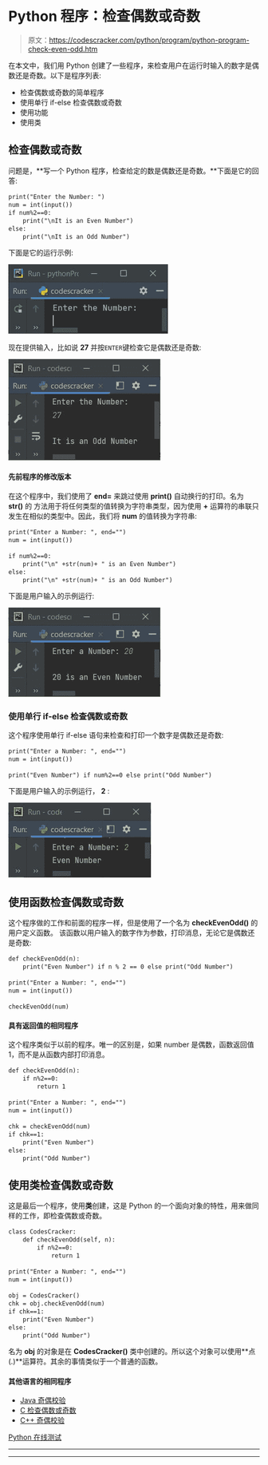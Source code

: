 # Python 程序：检查偶数或奇数

> 原文：<https://codescracker.com/python/program/python-program-check-even-odd.htm>

在本文中，我们用 Python 创建了一些程序，来检查用户在运行时输入的数字是偶数还是奇数。以下是程序列表:

*   检查偶数或奇数的简单程序
*   使用单行 if-else 检查偶数或奇数
*   使用功能
*   使用类

## 检查偶数或奇数

问题是，**写一个 Python 程序，检查给定的数是偶数还是奇数。**下面是它的回答:

```
print("Enter the Number: ")
num = int(input())
if num%2==0:
    print("\nIt is an Even Number")
else:
    print("\nIt is an Odd Number")
```

下面是它的运行示例:

![check even odd python](img/7f7c7aa62c90d7b37ede1ceb3c17c7b5.png)

现在提供输入，比如说 **27** 并按`ENTER`键检查它是偶数还是奇数:

![check odd even python](img/704478d8846ad48887379e05b43664d2.png)

#### 先前程序的修改版本

在这个程序中，我们使用了 **end=** 来跳过使用 **print()** 自动换行的打印。名为 **str()** 的 方法用于将任何类型的值转换为字符串类型，因为使用 **+** 运算符的串联只发生在相似的类型中。因此，我们将 **num** 的值转换为字符串:

```
print("Enter a Number: ", end="")
num = int(input())

if num%2==0:
    print("\n" +str(num)+ " is an Even Number")
else:
    print("\n" +str(num)+ " is an Odd Number")
```

下面是用户输入的示例运行:

![python check even odd program](img/7c08d145f5b2a32f9abec119bed6ab61.png)

### 使用单行 if-else 检查偶数或奇数

这个程序使用单行 if-else 语句来检查和打印一个数字是偶数还是奇数:

```
print("Enter a Number: ", end="")
num = int(input())

print("Even Number") if num%2==0 else print("Odd Number")
```

下面是用户输入的示例运行， **2** :

![python check even or odd](img/ceba8278e4e0c2f46bd093c7a25c057b.png)

## 使用函数检查偶数或奇数

这个程序做的工作和前面的程序一样，但是使用了一个名为 **checkEvenOdd()** 的用户定义函数。 该函数以用户输入的数字作为参数，打印消息，无论它是偶数还是奇数:

```
def checkEvenOdd(n):
    print("Even Number") if n % 2 == 0 else print("Odd Number")

print("Enter a Number: ", end="")
num = int(input())

checkEvenOdd(num)
```

#### 具有返回值的相同程序

这个程序类似于以前的程序。唯一的区别是，如果 number 是偶数，函数返回值 1，而不是从函数内部打印消息。

```
def checkEvenOdd(n):
    if n%2==0:
        return 1

print("Enter a Number: ", end="")
num = int(input())

chk = checkEvenOdd(num)
if chk==1:
    print("Even Number")
else:
    print("Odd Number")
```

## 使用类检查偶数或奇数

这是最后一个程序，使用**类**创建，这是 Python 的一个面向对象的特性，用来做同样的工作，即检查偶数或奇数。

```
class CodesCracker:
    def checkEvenOdd(self, n):
        if n%2==0:
            return 1

print("Enter a Number: ", end="")
num = int(input())

obj = CodesCracker()
chk = obj.checkEvenOdd(num)
if chk==1:
    print("Even Number")
else:
    print("Odd Number")
```

名为 **obj** 的对象是在 **CodesCracker()** 类中创建的。所以这个对象可以使用**点(.)**运算符。其余的事情类似于一个普通的函数。

#### 其他语言的相同程序

*   [Java 奇偶校验](/java/program/java-program-check-even-odd.htm)
*   [C 检查偶数或奇数](/c/program/c-program-check-even-odd.htm)
*   [C++ 奇偶校验](/cpp/program/cpp-program-check-even-odd.htm)

[Python 在线测试](/exam/showtest.php?subid=10)

* * *

* * *